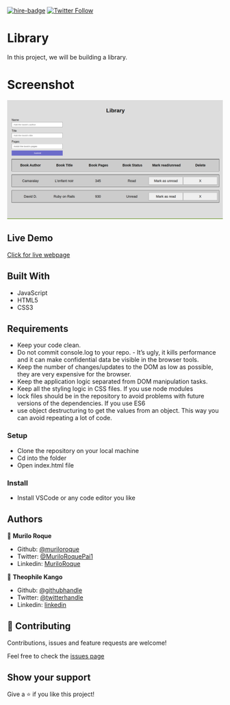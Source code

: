 [![hire-badge](https://img.shields.io/badge/Consult%20/%20Hire%20Murilo-Click%20to%20Contact-brightgreen)](mailto:muriloengqui@gmail.com) [![Twitter Follow](https://img.shields.io/twitter/follow/MuriloRoquePai1?label=Follow%20Murilo%20on%20Twitter&style=social)](https://twitter.com/MuriloRoquePai1)

# Library

In this project, we will be building a library.

# Screenshot

![Home page](images/library.png)

## Live Demo

[Click for live webpage](https://raw.githack.com/MuriloRoque/library/master/index.html)

## Built With

- JavaScript
- HTML5 
- CSS3

## Requirements

- Keep your code clean.
- Do not commit console.log to your repo. - It’s ugly, it kills performance and it can make confidential data be visible in the browser tools.
- Keep the number of changes/updates to the DOM as low as possible, they are very expensive for the browser.
- Keep the application logic separated from DOM manipulation tasks.
- Keep all the styling logic in CSS files.
If you use node modules 
- lock files should be in the repository to avoid problems with future versions of the dependencies.
If you use ES6 
- use object destructuring to get the values from an object. This way you can avoid repeating a lot of code.

### Setup

- Clone the repository on your local machine
- Cd into the folder
- Open index.html file

### Install

- Install VSCode or any code editor you like

## Authors

👤 **Murilo Roque**

- Github: [@muriloroque](https://github.com/MuriloRoque)
- Twitter: [@MuriloRoquePai1](https://twitter.com/MuriloRoquePai1)
- Linkedin: [MuriloRoque](https://www.linkedin.com/in/murilo-roque-b1268741/)

👤 **Theophile Kango**

- Github: [@githubhandle](https://github.com/Theophile-Kango)
- Twitter: [@twitterhandle](https://twitter.com/Theophadh)
- Linkedin: [linkedin](https://www.linkedin.com/in/theophile-kango-b6b580194/)

## 🤝 Contributing

Contributions, issues and feature requests are welcome!

Feel free to check the [issues page](https://github.com/MuriloRoque/library/issues)

## Show your support

Give a ⭐️ if you like this project!

